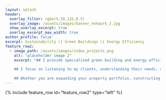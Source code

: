 ```yaml
---
layout: splash
header:
  overlay_filter: rgba(5,50,125,0.5)
  overlay_image: /assets/images/banner_network_2.jpg
  show_overlay_excerpt: true
  overlay_excerpt_max_width: true
author_profile: false
excerpt: Sustainability \| Green Buildings \| Energy Efficiency
feature_row2:
  - image_path: /assets/images/index_projects.png
    alt: "placeholder image 2"
    excerpt: "## I provide specialised green building and energy efficiency services to the Zambian property, building, and construction industry, backed by 20 years of international sustainability experience.
    
    ## I focus on listening to my clients, understanding their needs, and delivering tailored solutions that maximize resource efficiency, reduce environmental impact, and enhance resilience in our changing world. 
    
    ## Whether you are expanding your property portfolio, constructing a new green home, or wishing to improve your facility’s operational performance, I have the expertise to help you meet your organisation's sustainability goals and obligations."
---
```

{% include feature_row id="feature_row2" type="left" %}
